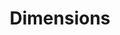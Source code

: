 ---
bigquery: https://console.cloud.google.com/bigquery?p=covid-19-dimensions-ai&page=table&d=data&t=publications
contributors: Digital Science, https://www.digital-science.com/
cost: Free for personal, non-commercial use.
description: Dimensions contains more than 100 million publications, ranging from
  articles published in scholarly journals, books and book chapters, to preprints
  and conference proceedings. All publications are contextualized with linked data
  sets, funding, publications, patents, clinical trials, and policy documents. You
  can also view associated categories, funders, institutions, and researcher profiles.
documentation: https://docs.dimensions.ai/bigquery/index.html
last_edit: 04/12/2022, 11:22:48
location: https://www.dimensions.ai/products/free/
maintained_by: Digital Science, https://www.digital-science.com/
schema_fields:
- funding_cny
- end_date
- proceedings_title
- name
- funding_jpy
- filing_year
- acronyms
- concepts
- book_title
- category_hrcs_hc
- funding_eur
- date_imported_gbq
- legal_status
- embargo_date
- expiration_date
- funder_orgs
- source_id
- description
- acknowledgements
- date_normal
- citations
- researcher_ids
- external_ids
- category_uoa
- category_icrp_cso
- date_inserted
- associated_publication_doi
- title
- start_date
- category_sdg
- conditions
- research_org_countries
- linkout
- funding_currency
- filing_date
- research_org_country_names
- aliases
- funder_org_cities
- date_online
- editors
- grant_number
- associated_publication_arxiv_id
- types
- associated_publication_id
- current_assignee
- original_assignee
- funder_org_countries
- priority_date
- publication_year
- associated_publication_pmid
- relationships
- established
- supporting_grant_ids
- address
- authors
- parent_id
- organisation_details
- links
- date
- pmcid
- original_title
- categories
- category_hrcs_rac
- original_abstract
- labels
- mesh_headings
- active_years
- wikipedia_url
- funding_cad
- eisbn
- jurisdiction
- legal_events
- category_rcdc
- research_org_state_names
- book_series_title
- research_org_state_codes
- patent_ids
- research_orgs
- funding_details
- date_print
- license
- funder_org
- metrics
- abstract
- cpc
- created_date
- doi
- current_assignee_countries
- funding_gbp
- status
- kind
- repository_id
- funding_chf
- research_org_city_names
- mesh_terms
- granted_date
- family_id
- type
- repository_url
- end_year
- pages
- citations_count
- clinical_trial_ids
- repository_name
- category_for
- resulting_publication_ids
- associated_grant_ids
- assignee_orgs
- research_org_cities
- granted_year
- funding_amount
- family_members_ids
- family_count
- email_address
- arxiv_id
- start_year
- conference
- investigators
- filing_status
- open_access_categories
- funder_countries
- acronym
- phase
- inventor_names
- cited_by_ids
- current_assignee_orgs
- publication_date
- original_assignee_orgs
- category_icrp_ct
- category_hra
- funder_org_state_codes
- assignee_countries
- brief_title
- date_modified
- language
- pmid
- citation_string
- isbn
- priority_year
- publisher
- publication_ids
- journal_lists
- expiration_year
- volume
- id
- foa_number
- interventions
- subtitles
- reference_ids
- funding_usd
- funding_aud
- registry
- category_bra
- issue
- ipcr
- year
- journal
- funding_nzd
- funder_org_acronyms
- open_access_categories_v2
- original_assignee_countries
- gender
- altmetrics
- application_number
- resulting_publication_doi
shortname: dimensions
tags:
- scholarly literature
- patents
- funding
- clinical trials
- academic profiles
terms_of_use: 'Use of both the Dimensions COVID-19 dataset and full Dimensions dataset
  are subject to the Dimensions Terms of use: https://www.dimensions.ai/policies-terms-legal '
title: Dimensions
uuid: dcff88bd-fe6b-4fdb-8159-809bf9d7bc1c
---